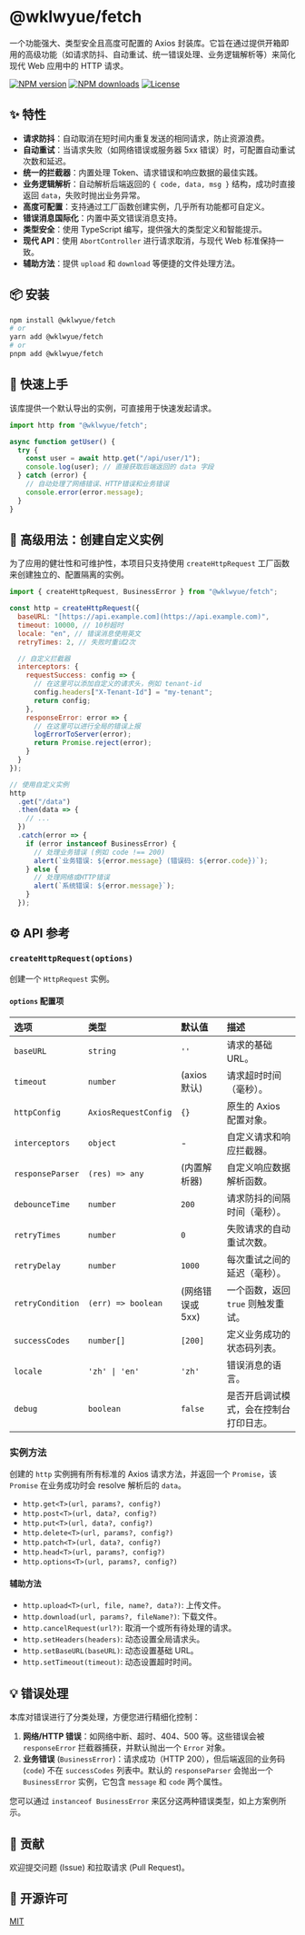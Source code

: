 # @wklwyue/fetch

一个功能强大、类型安全且高度可配置的 Axios 封装库。它旨在通过提供开箱即用的高级功能（如请求防抖、自动重试、统一错误处理、业务逻辑解析等）来简化现代 Web 应用中的 HTTP 请求。

[![NPM version](https://img.shields.io/npm/v/@wklwyue/fetch.svg?style=flat)](https://www.npmjs.com/package/@wklwyue/fetch)
[![NPM downloads](https://img.shields.io/npm/dm/@wklwyue/fetch.svg?style=flat)](https://www.npmjs.com/package/@wklwyue/fetch)
[![License](https://img.shields.io/npm/l/@wklwyue/fetch.svg)](https://github.com/your-username/your-repo/blob/main/LICENSE)

## ✨ 特性

- **请求防抖**：自动取消在短时间内重复发送的相同请求，防止资源浪费。
- **自动重试**：当请求失败（如网络错误或服务器 5xx 错误）时，可配置自动重试次数和延迟。
- **统一的拦截器**：内置处理 Token、请求错误和响应数据的最佳实践。
- **业务逻辑解析**：自动解析后端返回的 `{ code, data, msg }` 结构，成功时直接返回 `data`，失败时抛出业务异常。
- **高度可配置**：支持通过工厂函数创建实例，几乎所有功能都可自定义。
- **错误消息国际化**：内置中英文错误消息支持。
- **类型安全**：使用 TypeScript 编写，提供强大的类型定义和智能提示。
- **现代 API**：使用 `AbortController` 进行请求取消，与现代 Web 标准保持一致。
- **辅助方法**：提供 `upload` 和 `download` 等便捷的文件处理方法。

## 📦 安装

```bash
npm install @wklwyue/fetch
# or
yarn add @wklwyue/fetch
# or
pnpm add @wklwyue/fetch
```

## 🚀 快速上手

该库提供一个默认导出的实例，可直接用于快速发起请求。

```javascript
import http from "@wklwyue/fetch";

async function getUser() {
  try {
    const user = await http.get("/api/user/1");
    console.log(user); // 直接获取后端返回的 data 字段
  } catch (error) {
    // 自动处理了网络错误、HTTP错误和业务错误
    console.error(error.message);
  }
}
```

## 🔧 高级用法：创建自定义实例

为了应用的健壮性和可维护性，本项目只支持使用 `createHttpRequest` 工厂函数来创建独立的、配置隔离的实例。

```javascript
import { createHttpRequest, BusinessError } from "@wklwyue/fetch";

const http = createHttpRequest({
  baseURL: "[https://api.example.com](https://api.example.com)",
  timeout: 10000, // 10秒超时
  locale: "en", // 错误消息使用英文
  retryTimes: 2, // 失败时重试2次

  // 自定义拦截器
  interceptors: {
    requestSuccess: config => {
      // 在这里可以添加自定义的请求头，例如 tenant-id
      config.headers["X-Tenant-Id"] = "my-tenant";
      return config;
    },
    responseError: error => {
      // 在这里可以进行全局的错误上报
      logErrorToServer(error);
      return Promise.reject(error);
    }
  }
});

// 使用自定义实例
http
  .get("/data")
  .then(data => {
    // ...
  })
  .catch(error => {
    if (error instanceof BusinessError) {
      // 处理业务错误 (例如 code !== 200)
      alert(`业务错误: ${error.message} (错误码: ${error.code})`);
    } else {
      // 处理网络或HTTP错误
      alert(`系统错误: ${error.message}`);
    }
  });
```

## ⚙️ API 参考

### `createHttpRequest(options)`

创建一个 `HttpRequest` 实例。

#### `options` 配置项

| 选项             | 类型                 | 默认值          | 描述                                   |
| :--------------- | :------------------- | :-------------- | :------------------------------------- |
| `baseURL`        | `string`             | `''`            | 请求的基础 URL。                       |
| `timeout`        | `number`             | (axios 默认)    | 请求超时时间（毫秒）。                 |
| `httpConfig`     | `AxiosRequestConfig` | `{}`            | 原生的 Axios 配置对象。                |
| `interceptors`   | `object`             | -               | 自定义请求和响应拦截器。               |
| `responseParser` | `(res) => any`       | (内置解析器)    | 自定义响应数据解析函数。               |
| `debounceTime`   | `number`             | `200`           | 请求防抖的间隔时间（毫秒）。           |
| `retryTimes`     | `number`             | `0`             | 失败请求的自动重试次数。               |
| `retryDelay`     | `number`             | `1000`          | 每次重试之间的延迟（毫秒）。           |
| `retryCondition` | `(err) => boolean`   | (网络错误或5xx) | 一个函数，返回 `true` 则触发重试。     |
| `successCodes`   | `number[]`           | `[200]`         | 定义业务成功的状态码列表。             |
| `locale`         | `'zh' \| 'en'`       | `'zh'`          | 错误消息的语言。                       |
| `debug`          | `boolean`            | `false`         | 是否开启调试模式，会在控制台打印日志。 |

### 实例方法

创建的 `http` 实例拥有所有标准的 Axios 请求方法，并返回一个 `Promise`，该 `Promise` 在业务成功时会 resolve 解析后的 `data`。

- `http.get<T>(url, params?, config?)`
- `http.post<T>(url, data?, config?)`
- `http.put<T>(url, data?, config?)`
- `http.delete<T>(url, params?, config?)`
- `http.patch<T>(url, data?, config?)`
- `http.head<T>(url, params?, config?)`
- `http.options<T>(url, params?, config?)`

#### 辅助方法

- `http.upload<T>(url, file, name?, data?)`: 上传文件。
- `http.download(url, params?, fileName?)`: 下载文件。
- `http.cancelRequest(url?)`: 取消一个或所有待处理的请求。
- `http.setHeaders(headers)`: 动态设置全局请求头。
- `http.setBaseURL(baseURL)`: 动态设置基础 URL。
- `http.setTimeout(timeout)`: 动态设置超时时间。

## 💡 错误处理

本库对错误进行了分类处理，方便您进行精细化控制：

1.  **网络/HTTP 错误**：如网络中断、超时、404、500 等。这些错误会被 `responseError` 拦截器捕获，并默认抛出一个 `Error` 对象。
2.  **业务错误** (`BusinessError`)：请求成功（HTTP 200），但后端返回的业务码 (`code`) 不在 `successCodes` 列表中。默认的 `responseParser` 会抛出一个 `BusinessError` 实例，它包含 `message` 和 `code` 两个属性。

您可以通过 `instanceof BusinessError` 来区分这两种错误类型，如上方案例所示。

## 🤝 贡献

欢迎提交问题 (Issue) 和拉取请求 (Pull Request)。

## 📄 开源许可

[MIT](https://opensource.org/licenses/MIT)
